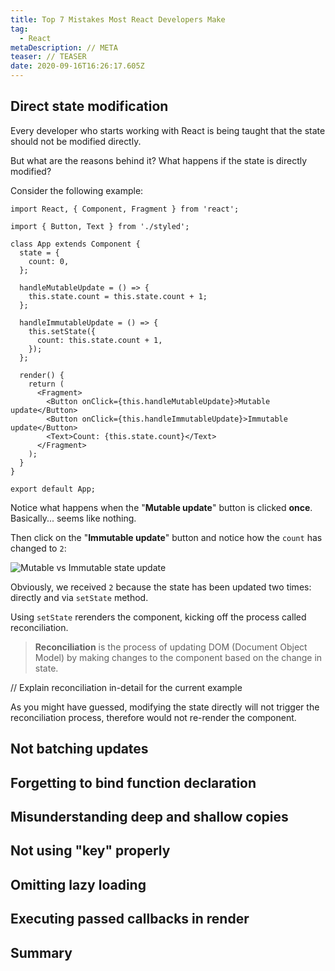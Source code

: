 ```yaml
---
title: Top 7 Mistakes Most React Developers Make
tag:
  - React
metaDescription: // META
teaser: // TEASER
date: 2020-09-16T16:26:17.605Z
---
```

## Direct state modification

Every developer who starts working with React is being taught that the state should not be modified directly.

But what are the reasons behind it? What happens if the state is directly modified?

Consider the following example:

```tsx
import React, { Component, Fragment } from 'react';

import { Button, Text } from './styled';

class App extends Component {
  state = {
    count: 0,
  };

  handleMutableUpdate = () => {
    this.state.count = this.state.count + 1;
  };

  handleImmutableUpdate = () => {
    this.setState({
      count: this.state.count + 1,
    });
  };

  render() {
    return (
      <Fragment>
        <Button onClick={this.handleMutableUpdate}>Mutable update</Button>
        <Button onClick={this.handleImmutableUpdate}>Immutable update</Button>
        <Text>Count: {this.state.count}</Text>
      </Fragment>
    );
  }
}

export default App;
```

Notice what happens when the "**Mutable update**" button is clicked **once**. Basically... seems like nothing.

Then click on the "**Immutable update**" button and notice how the `count` has changed to `2`:

![Mutable vs Immutable state update](/img/mut-immut.gif "Mutable vs Immutable state update")

Obviously, we received `2` because the state has been updated two times: directly and via `setState` method.

Using `setState` rerenders the component, kicking off the process called reconciliation.

> **Reconciliation** is the process of updating DOM (Document Object Model) by making changes to the component based on the change in state.

// Explain reconciliation in-detail for the current example

As you might have guessed, modifying the state directly will not trigger the reconciliation process, therefore would not re-render the component.

## Not batching updates

## Forgetting to bind function declaration

## Misunderstanding deep and shallow copies

## Not using "key" properly

## Omitting lazy loading

## Executing passed callbacks in render

## Summary